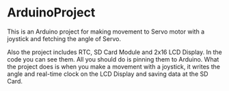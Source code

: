 # ArduinoProject
 This is an Arduino project for making movement to Servo motor with a joystick and fetching the angle of Servo.
 
 Also the project includes RTC, SD Card Module and 2x16 LCD Display.
 In the code you can see them. All you should do is pinning them to Arduino.
 What the project does is when you make a movement with a joystick, it writes the angle and real-time clock on the LCD Display and saving data at the SD Card.
